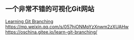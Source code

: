 ## 一个非常不错的可视化Git网站
[Learning Git Branching](https://learngitbranching.js.org/?locale=zh_CN)
https://mp.weixin.qq.com/s/057hjONMpYzXnwm2zXUAHw
https://oschina.gitee.io/learn-git-branching/
